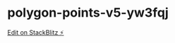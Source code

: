 # polygon-points-v5-yw3fqj

[Edit on StackBlitz ⚡️](https://stackblitz.com/edit/polygon-points-v5-yw3fqj)